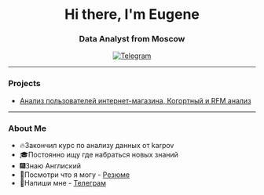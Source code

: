 
<div id="header" align="center">
	<h1>Hi there, I'm Eugene</h1>
	<h3>Data Analyst from Moscow</h3>
</div>
<div id="social" align="center">
<a href="https://t.me/Eugene_eight" aligh="center">
	<img src="https://img.shields.io/badge/telegram-blue?style=for-the-badge&logo=telegram&logoColor=white" alt="Telegram"/>
</a>
</div>

***

### Projects
- [Анализ пользователей интернет-магазина, Когортный и RFM анализ](https://github.com/eugeneeight/eugeneeight/blob/23f4018a01a25de4396c777800b80e9e6ee3c931/e-com%20work.ipynb)

***
### About Me
- :fire:Закончил курс по анализу данных от karpov
- :mortar_board:Постоянно ищу где набраться новых знаний
- :fireworks:Знаю Англиский 
- :page_facing_up:Посмотри что я могу - [Резюме](https://hh.ru/resume/70557117ff0b991b010039ed1f323048417950)
- :iphone:Напиши мне - [Телеграм](https://t.me/Eugene_eight)
